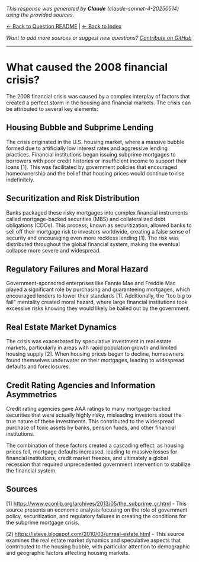 <!-- 
Generated by: claude
Model: claude-sonnet-4-20250514
Prompt type: sources
Generated at: 2025-06-11T15:40:17.298966
-->

*This response was generated by **Claude** (claude-sonnet-4-20250514) using the provided sources.*

[← Back to Question README](README.md) | [← Back to Index](../README.md)

*Want to add more sources or suggest new questions? [Contribute on GitHub](https://github.com/justinwest/SuggestedSources)*

---

# What caused the 2008 financial crisis?

The 2008 financial crisis was caused by a complex interplay of factors that created a perfect storm in the housing and financial markets. The crisis can be attributed to several key elements:

## Housing Bubble and Subprime Lending

The crisis originated in the U.S. housing market, where a massive bubble formed due to artificially low interest rates and aggressive lending practices. Financial institutions began issuing subprime mortgages to borrowers with poor credit histories or insufficient income to support their loans [1]. This was facilitated by government policies that encouraged homeownership and the belief that housing prices would continue to rise indefinitely.

## Securitization and Risk Distribution

Banks packaged these risky mortgages into complex financial instruments called mortgage-backed securities (MBS) and collateralized debt obligations (CDOs). This process, known as securitization, allowed banks to sell off their mortgage risk to investors worldwide, creating a false sense of security and encouraging even more reckless lending [1]. The risk was distributed throughout the global financial system, making the eventual collapse more severe and widespread.

## Regulatory Failures and Moral Hazard

Government-sponsored enterprises like Fannie Mae and Freddie Mac played a significant role by purchasing and guaranteeing mortgages, which encouraged lenders to lower their standards [1]. Additionally, the "too big to fail" mentality created moral hazard, where large financial institutions took excessive risks knowing they would likely be bailed out by the government.

## Real Estate Market Dynamics

The crisis was exacerbated by speculative investment in real estate markets, particularly in areas with rapid population growth and limited housing supply [2]. When housing prices began to decline, homeowners found themselves underwater on their mortgages, leading to widespread defaults and foreclosures.

## Credit Rating Agencies and Information Asymmetries

Credit rating agencies gave AAA ratings to many mortgage-backed securities that were actually highly risky, misleading investors about the true nature of these investments. This contributed to the widespread purchase of toxic assets by banks, pension funds, and other financial institutions.

The combination of these factors created a cascading effect: as housing prices fell, mortgage defaults increased, leading to massive losses for financial institutions, credit market freezes, and ultimately a global recession that required unprecedented government intervention to stabilize the financial system.

## Sources

[1] https://www.econlib.org/archives/2013/05/the_subprime_cr.html - This source presents an economic analysis focusing on the role of government policy, securitization, and regulatory failures in creating the conditions for the subprime mortgage crisis.

[2] https://isteve.blogspot.com/2010/03/unreal-estate.html - This source examines the real estate market dynamics and speculative aspects that contributed to the housing bubble, with particular attention to demographic and geographic factors affecting housing markets.